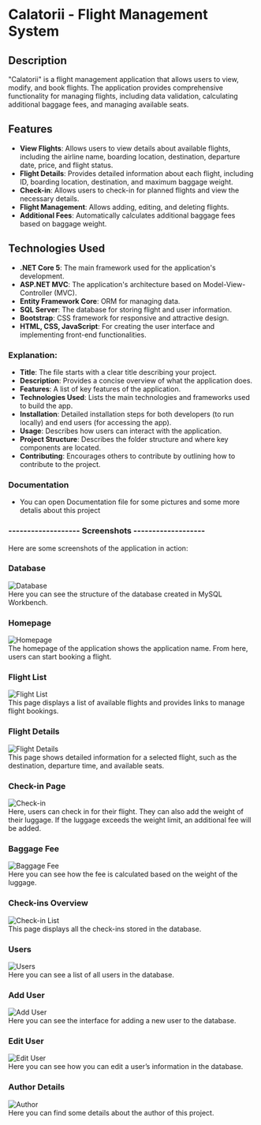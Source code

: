 # Calatorii - Flight Management System

## Description

"Calatorii" is a flight management application that allows users to view, modify, and book flights. The application provides comprehensive functionality for managing flights, including data validation, calculating additional baggage fees, and managing available seats.


## Features

- **View Flights**: Allows users to view details about available flights, including the airline name, boarding location, destination, departure date, price, and flight status.
- **Flight Details**: Provides detailed information about each flight, including ID, boarding location, destination, and maximum baggage weight.
- **Check-in**: Allows users to check-in for planned flights and view the necessary details.
- **Flight Management**: Allows adding, editing, and deleting flights.
- **Additional Fees**: Automatically calculates additional baggage fees based on baggage weight.


## Technologies Used

- **.NET Core 5**: The main framework used for the application's development.
- **ASP.NET MVC**: The application's architecture based on Model-View-Controller (MVC).
- **Entity Framework Core**: ORM for managing data.
- **SQL Server**: The database for storing flight and user information.
- **Bootstrap**: CSS framework for responsive and attractive design.
- **HTML, CSS, JavaScript**: For creating the user interface and implementing front-end functionalities.


### Explanation:

- **Title**: The file starts with a clear title describing your project.
- **Description**: Provides a concise overview of what the application does.
- **Features**: A list of key features of the application.
- **Technologies Used**: Lists the main technologies and frameworks used to build the app.
- **Installation**: Detailed installation steps for both developers (to run locally) and end users (for accessing the app).
- **Usage**: Describes how users can interact with the application.
- **Project Structure**: Describes the folder structure and where key components are located.
- **Contributing**: Encourages others to contribute by outlining how to contribute to the project.

### Documentation

 - You can open Documentation file for some pictures and some more detalis about this project



### ------------------- Screenshots -------------------

Here are some screenshots of the application in action:

### Database
![Database](assets/images/database.png)  
Here you can see the structure of the database created in MySQL Workbench.

### Homepage
![Homepage](assets/images/homepage.png)  
The homepage of the application shows the application name. From here, users can start booking a flight.

### Flight List
![Flight List](assets/images/all-flights.png)  
This page displays a list of available flights and provides links to manage flight bookings.

### Flight Details
![Flight Details](assets/images/flight-details.png)  
This page shows detailed information for a selected flight, such as the destination, departure time, and available seats.

### Check-in Page
![Check-in](assets/images/checkin-page.png)  
Here, users can check in for their flight. They can also add the weight of their luggage. If the luggage exceeds the weight limit, an additional fee will be added.

### Baggage Fee
![Baggage Fee](assets/images/baggage-fee.png)  
Here you can see how the fee is calculated based on the weight of the luggage.

### Check-ins Overview
![Check-in List](assets/images/checkin-list.png)  
This page displays all the check-ins stored in the database.

### Users
![Users](assets/images/users.png)  
Here you can see a list of all users in the database.

### Add User
![Add User](assets/images/add-user.png)  
Here you can see the interface for adding a new user to the database.

### Edit User
![Edit User](assets/images/edit-user.png)  
Here you can see how you can edit a user’s information in the database.

### Author Details
![Author](assets/images/author.png)  
Here you can find some details about the author of this project.

